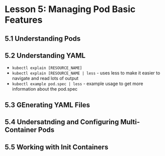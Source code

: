 # Lesson 5: Managing Pod Basic Features

## 5.1 Understanding Pods

## 5.2 Understanding YAML
- `kubectl explain [RESOURCE_NAME]`
- `kubectl explain [RESOURCE_NAME | less` - uses less to make it easier to navigate and read lots of output
- `kubectl example pod.spec | less` - example usage to get more information about the pod.spec

## 5.3 GEnerating YAML Files

## 5.4 Undersatnding and Configuring Multi-Container Pods

## 5.5 Working with Init Containers
